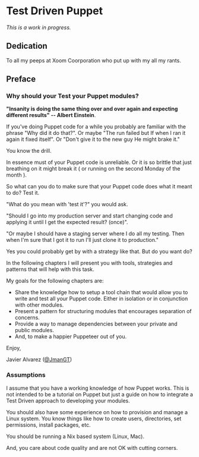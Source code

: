 # Test Driven Puppet

*This is a work in progress.*

## Dedication

To all my peeps at Xoom Coorporation who put up with my all my rants.

## Preface

### Why should your Test your Puppet modules?

**"Insanity is doing the same thing over and over again and expecting different results" -- Albert Einstein**.

If you've doing Puppet code for a while you probably are familiar with the phrase "Why did it do that?". Or maybe "The run failed but If when I ran it again it fixed itself". Or "Don't give it to the new guy He might brake it." 

You know the drill. 

In essence must of your Puppet code is unreliable. Or it is so brittle that just breathing on it might break it ( or running on the second Monday of the month ).

So what can you do to make sure that your Puppet code does what it meant to do? Test it.

"What do you mean with 'test it'?" you would ask. 

"Should I go into my production server and start changing code and applying it until I get the expected result? (once)".

"Or maybe I should have a staging server where I do all my testing. Then when I'm sure that I got it to run I'll just clone it to production."

Yes you could probably get by with a strategy like that. But do you want do?

In the following chapters I will present you with tools, strategies and patterns that will help with this task.

My goals for the following chapters are:
* Share the knowledge how to setup a tool chain that would allow you to write and test all your Puppet code. Either in isolation or in conjunction with other modules. 
* Present a pattern for structuring modules that encourages separation of concerns.
* Provide a way to manage dependencies between your private and public modules.
* And, to make a happier Puppeteer out of you.

Enjoy,

Javier Alvarez ([@JmanGT](http://twitter.com/jmangt))


### Assumptions

I assume that you have a working knowledge of how Puppet works. This is not intended to be a tutorial on Puppet but just a guide on how to integrate a Test Driven approach to developing your modules.

You should also have some experience on how to provision and manage a Linux system. You know things like how to create users, directories, set permissions, install packages, etc.

You should be running a Nix based system (Linux, Mac).

And, you care about code quality and are not OK with cutting corners.








